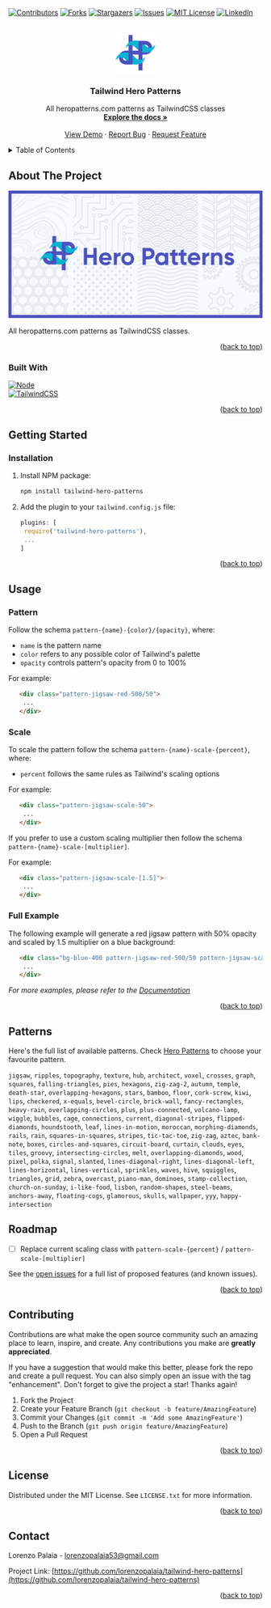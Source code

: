 <a name="readme-top"></a>

[![Contributors][contributors-shield]][contributors-url]
[![Forks][forks-shield]][forks-url]
[![Stargazers][stars-shield]][stars-url]
[![Issues][issues-shield]][issues-url]
[![MIT License][license-shield]][license-url]
[![LinkedIn][linkedin-shield]][linkedin-url]

<!-- PROJECT LOGO -->
<br />
<div align="center">
  <a href="https://github.com/lorenzopalaia/tailwind-hero-patterns">
    <img src="repo_assets/logo.png" alt="Logo" width="80" height="80">
  </a>

<h3 align="center">Tailwind Hero Patterns</h3>

  <p align="center">
    All heropatterns.com patterns as TailwindCSS classes
    <br />
    <a href="https://github.com/lorenzopalaia/tailwind-hero-patterns"><strong>Explore the docs »</strong></a>
    <br />
    <br />
    <a href="https://github.com/lorenzopalaia/tailwind-hero-patterns">View Demo</a>
    ·
    <a href="https://github.com/lorenzopalaia/tailwind-hero-patterns/issues">Report Bug</a>
    ·
    <a href="https://github.com/lorenzopalaia/tailwind-hero-patterns/issues">Request Feature</a>
  </p>
</div>

<!-- TABLE OF CONTENTS -->

<details>
  <summary>Table of Contents</summary>
  <ol>
    <li>
      <a href="#about-the-project">About The Project</a>
      <ul>
        <li><a href="#built-with">Built With</a></li>
      </ul>
    </li>
    <li>
      <a href="#getting-started">Getting Started</a>
      <ul>
        <li><a href="#installation">Installation</a></li>
      </ul>
    </li>
    <li>
      <a href="#usage">Usage</a>
      <ul>
        <li><a href="#pattern">Pattern</a></li>
        <li><a href="#scale">Scale</a></li>
        <li><a href="#full-example">Full Example</a></li>
      </ul>  
    </li>
    <li><a href="#patterns">Patterns</a></li>
    <li><a href="#roadmap">Roadmap</a></li>
    <li><a href="#contributing">Contributing</a></li>
    <li><a href="#license">License</a></li>
    <li><a href="#contact">Contact</a></li>
  </ol>
</details>

<!-- ABOUT THE PROJECT -->

## About The Project

[![Product Name Preview][product-preview]](https://example.com)

All heropatterns.com patterns as TailwindCSS classes.

<p align="right">(<a href="#readme-top">back to top</a>)</p>

### Built With

[![Node][Node.js]][Node-url]
<br />
[![TailwindCSS][TailwindCSS]][TailwindCSS-url]

<p align="right">(<a href="#readme-top">back to top</a>)</p>

<!-- GETTING STARTED -->

## Getting Started

### Installation

1. Install NPM package:

   ```sh
   npm install tailwind-hero-patterns
   ```

2. Add the plugin to your `tailwind.config.js` file:

   ```js
   plugins: [
    require('tailwind-hero-patterns'),
    ...
   ]
   ```

<p align="right">(<a href="#readme-top">back to top</a>)</p>

<!-- USAGE EXAMPLES -->

## Usage

### Pattern

Follow the schema `pattern-{name}-{color}/{opacity}`, where:

* `name` is the pattern name
* `color` refers to any possible color of Tailwind's palette
* `opacity` controls pattern's opacity from 0 to 100%

For example:

```html
   <div class="pattern-jigsaw-red-500/50">
    ...
   </div>
   ```

### Scale

To scale the pattern follow the schema `pattern-{name}-scale-{percent}`, where:

* `percent` follows the same rules as Tailwind's scaling options

For example:

```html
   <div class="pattern-jigsaw-scale-50">
    ...
   </div>
   ```

If you prefer to use a custom scaling multiplier then follow the schema `pattern-{name}-scale-[multiplier]`.

For example:

```html
   <div class="pattern-jigsaw-scale-[1.5]">
    ...
   </div>
   ```

### Full Example

The following example will generate a red jigsaw pattern with 50% opacity and scaled by 1.5 multiplier on a blue background:

```html
   <div class="bg-blue-400 pattern-jigsaw-red-500/50 pattern-jigsaw-scale-[1.5]">
    ...
   </div>
   ```


_For more examples, please refer to the [Documentation](https://example.com)_

<p align="right">(<a href="#readme-top">back to top</a>)</p>

## Patterns

Here's the full list of available patterns. Check [Hero Patterns](https://heropatterns.com) to choose your favourite pattern.

`jigsaw`, `ripples`, `topography`, `texture`, `hub`, `architect`, `voxel`, `crosses`, `graph`, `squares`, `falling-triangles`, `pies`, `hexagons`, `zig-zag-2`, `autumn`, `temple`, `death-star`, `overlapping-hexagons`, `stars`, `bamboo`, `floor`, `cork-screw`, `kiwi`, `lips`, `checkered`, `x-equals`, `bevel-circle`, `brick-wall`, `fancy-rectangles`, `heavy-rain`, `overlapping-circles`, `plus`, `plus-connected`, `volcano-lamp`, `wiggle`, `bubbles`, `cage`, `connections`, `current`, `diagonal-stripes`, `flipped-diamonds`, `houndstooth`, `leaf`, `lines-in-motion`, `moroccan`, `morphing-diamonds`, `rails`, `rain`, `squares-in-squares`, `stripes`, `tic-tac-toe`, `zig-zag`, `aztec`, `bank-note`, `boxes`, `circles-and-squares`, `circuit-board`, `curtain`, `clouds`, `eyes`, `tiles`, `groovy`, `intersecting-circles`, `melt`, `overlapping-diamonds`, `wood`, `pixel`, `polka`, `signal`, `slanted`, `lines-diagonal-right`, `lines-diagonal-left`, `lines-horizontal`, `lines-vertical`, `sprinkles`, `waves`, `hive`, `squiggles`, `triangles`, `grid`, `zebra`, `overcast`, `piano-man`, `dominoes`, `stamp-collection`, `church-on-sunday`, `i-like-food`, `lisbon`, `random-shapes`, `steel-beams`, `anchors-away`, `floating-cogs`, `glamorous`, `skulls`, `wallpaper`, `yyy`, `happy-intersection`

<!-- ROADMAP -->

## Roadmap

- [ ] Replace current scaling class with `pattern-scale-{percent}` / `pattern-scale-[multiplier]`

See the [open issues](https://github.com/lorenzopalaia/tailwind-hero-patterns/issues) for a full list of proposed features (and known issues).

<p align="right">(<a href="#readme-top">back to top</a>)</p>

<!-- CONTRIBUTING -->

## Contributing

Contributions are what make the open source community such an amazing place to learn, inspire, and create. Any contributions you make are **greatly appreciated**.

If you have a suggestion that would make this better, please fork the repo and create a pull request. You can also simply open an issue with the tag "enhancement".
Don't forget to give the project a star! Thanks again!

1. Fork the Project
2. Create your Feature Branch (`git checkout -b feature/AmazingFeature`)
3. Commit your Changes (`git commit -m 'Add some AmazingFeature'`)
4. Push to the Branch (`git push origin feature/AmazingFeature`)
5. Open a Pull Request

<p align="right">(<a href="#readme-top">back to top</a>)</p>

<!-- LICENSE -->

## License

Distributed under the MIT License. See `LICENSE.txt` for more information.

<p align="right">(<a href="#readme-top">back to top</a>)</p>

<!-- CONTACT -->

## Contact

Lorenzo Palaia - lorenzopalaia53@gmail.com

Project Link: [https://github.com/lorenzopalaia/tailwind-hero-patterns](https://github.com/lorenzopalaia/tailwind-hero-patterns)

<p align="right">(<a href="#readme-top">back to top</a>)</p>

<!-- MARKDOWN LINKS & IMAGES -->

[contributors-shield]: https://img.shields.io/github/contributors/lorenzopalaia/tailwind-hero-patterns.svg?style=for-the-badge
[contributors-url]: https://github.com/lorenzopalaia/tailwind-hero-patterns/graphs/contributors
[forks-shield]: https://img.shields.io/github/forks/lorenzopalaia/tailwind-hero-patterns.svg?style=for-the-badge
[forks-url]: https://github.com/lorenzopalaia/tailwind-hero-patterns/network/members
[stars-shield]: https://img.shields.io/github/stars/lorenzopalaia/tailwind-hero-patterns.svg?style=for-the-badge
[stars-url]: https://github.com/lorenzopalaia/tailwind-hero-patterns/stargazers
[issues-shield]: https://img.shields.io/github/issues/lorenzopalaia/tailwind-hero-patterns.svg?style=for-the-badge
[issues-url]: https://github.com/lorenzopalaia/tailwind-hero-patterns/issues
[license-shield]: https://img.shields.io/github/license/lorenzopalaia/tailwind-hero-patterns.svg?style=for-the-badge
[license-url]: https://github.com/lorenzopalaia/tailwind-hero-patterns/blob/master/LICENSE.txt
[linkedin-shield]: https://img.shields.io/badge/LinkedIn-0077B5?style=for-the-badge&logo=linkedin&logoColor=white
[linkedin-url]: https://linkedin.com/in/lorenzopalaia
[product-preview]: repo_assets/preview.png
[Node.js]: https://img.shields.io/badge/Node.js-43853D?style=for-the-badge&logo=node.js&logoColor=white
[Node-url]: https://nodejs.org/
[TailwindCSS]: https://img.shields.io/badge/Tailwind_CSS-38B2AC?style=for-the-badge&logo=tailwind-css&logoColor=white
[TailwindCSS-url]: https://tailwindcss.com/